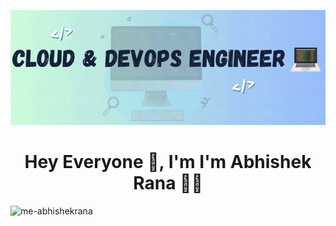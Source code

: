 <p align="center"> <img src="./images/baaner.gif" alt="me-abhishekrana" /> </p>

<h1 align="center">Hey Everyone 👋, I'm I'm Abhishek Rana 👨‍💻</h1>
<p align="left"> <img src="https://komarev.com/ghpvc/?username=me-abhishekrana&label=Profile%20views&color=0b64b7&style=flat" alt="me-abhishekrana" /> </p>

